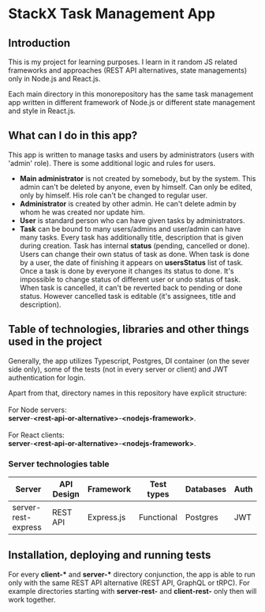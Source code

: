 # StackX Task Management App

## Introduction

This is my project for learning purposes. I learn in it random JS related frameworks and approaches (REST API alternatives, state managements) only in Node.js and React.js.

Each main directory in this monorepository has the same task management app written in different framework of Node.js or different state management and style in React.js.

## What can I do in this app?

This app is written to manage tasks and users by administrators (users with 'admin' role). There is some additional logic and rules for users.

- **Main administrator** is not created by somebody, but by the system. This admin can't be deleted by anyone, even by himself. Can only be edited, only by himself. His role can't be changed to regular user.
- **Administrator** is created by other admin. He can't delete admin by whom he was created nor update him.
- **User** is standard person who can have given tasks by administrators.
- **Task** can be bound to many users/admins and user/admin can have many tasks. Every task has additionally title, description that is given during creation. Task has internal **status** (pending, cancelled or done). Users can change their own status of task as done. When task is done by a user, the date of finishing it appears on **usersStatus** list of task. Once a task is done by everyone it changes its status to done. It's impossible to change status of different user or undo status of task. When task is cancelled, it can't be reverted back to pending or done status. However cancelled task is editable (it's assignees, title and description).

## Table of technologies, libraries and other things used in the project

Generally, the app utilizes Typescript, Postgres, DI container (on the sever side only), some of the tests (not in every server or client) and JWT authentication for login.

Apart from that, directory names in this repository have explicit structure: <br /><br />For Node servers: <br />**server**-**\<rest-api-or-alternative\>**-**\<nodejs-framework\>**.
<br /><br />For React clients: <br />**server**-**\<rest-api-or-alternative\>**-**\<nodejs-framework\>**.

### Server technologies table

| Server              | API Design | Framework  | Test types | Databases | Auth |
| ------------------- | ---------- | ---------- | ---------- | --------- | ---- |
| server-rest-express | REST API   | Express.js | Functional | Postgres  | JWT  |

## Installation, deploying and running tests

For every **client-\*** and **server-\*** directory conjunction, the app is able to run only with the same REST API alternative (REST API, GraphQL or tRPC). For example directories starting with **server-rest-** and **client-rest-** only then will work together.
